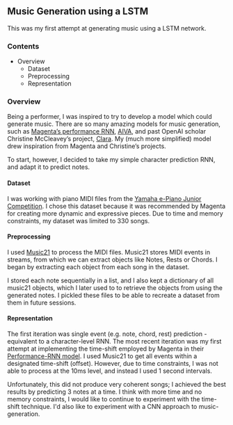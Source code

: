 ## Music Generation using a LSTM 

This was my first attempt at generating music using a LSTM network. 

### Contents

- Overview
  - Dataset
  - Preprocessing
  - Representation

### Overview

Being a performer, I was inspired to try to develop a model which could generate music. There are so many amazing models for music generation, such as [Magenta’s performance RNN](https://magenta.tensorflow.org/performance-rnn), [AIVA](https://www.aiva.ai/), and past OpenAI scholar Christine McCleavey’s project, [Clara](http://christinemcleavey.com/clara-a-neural-net-music-generator/). My (much more simplified) model drew inspiration from Magenta and Christine’s projects.

To start, however, I decided to take my simple character prediction RNN, and adapt it to predict notes. 

#### Dataset

I was working with piano MIDI files from the [Yamaha e-Piano Junior Competition](http://www.piano-e-competition.com/ecompetition/). I chose this dataset because it was recommended by Magenta for creating more dynamic and expressive pieces. Due to time and memory constraints, my dataset was limited to 330 songs. 

#### Preprocessing

I used [Music21](http://web.mit.edu/music21/doc/index.html) to process the MIDI files. Music21 stores MIDI events in streams, from which we can extract objects like Notes, Rests or Chords. I began by extracting each object from each song in the dataset. 

I stored each note sequentially in a list, and I also kept a dictionary of all music21 objects, which I later used to to retrieve the objects from using the generated notes. I pickled these files to be able to recreate a dataset from them in future sessions.  

#### Representation

The first iteration was single event (e.g. note, chord, rest) prediction - equivalent to a character-level RNN. The most recent iteration was my first attempt at implementing the time-shift employed by Magenta in their [Performance-RNN model](https://magenta.tensorflow.org/performance-rnn). I used Music21 to get all events within a designated time-shift (offset). However, due to time constraints, I was not able to process at the 10ms level, and instead I used 1 second intervals. 

Unfortunately, this did not produce very coherent songs; I achieved the best results by predicting 3 notes at a time. I think with more time and no memory constraints, I would like to continue to experiment with the time-shift technique. I'd also like to experiment with a CNN approach to music-generation. 
 
